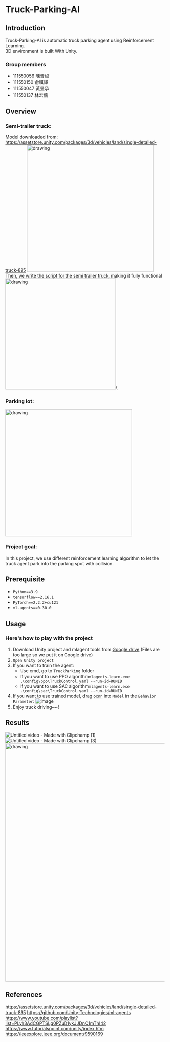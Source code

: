 # Truck-Parking-AI
## Introduction
Truck-Parking-AI is automatic truck parking agent using Reinforcement Learning.\
3D environment is built With Unity.
### Group members
- 111550056 陳晉祿
- 111550150 俞祺譯
- 111550047 黃昱承
- 111550137 林宏儒
## Overview
### Semi-trailer truck: 
Model downloaded from: https://assetstore.unity.com/packages/3d/vehicles/land/single-detailed-truck-895
<img src="https://github.com/ianthefish/Truck-Parking-AI/assets/72810883/bf1a29f2-f603-4f98-8e41-16f1c08ab65b" alt="drawing" width="400"/>\
Then, we write the script for the semi trailer truck, making it fully functional\
<img src="https://github.com/ianthefish/Truck-Parking-AI/assets/72810883/b47577d6-34b1-437d-a501-fc4c93468d2a" alt="drawing" width="350"/>\
### Parking lot:
<img src="https://github.com/ianthefish/Truck-Parking-AI/assets/72810883/47c251dc-cb53-49fc-b544-2db98648430d" alt="drawing" width="400"/>

### Project goal:
In this project, we use different reinforcement learning algorithm to let the truck agent park into the parking spot with collision.


## Prerequisite
- `Python==3.9`
- `tensorflow==2.16.1`
- `PyTorch==2.2.2+cu121`
- `ml-agents==0.30.0`
  
## Usage
### Here's how to play with the project
1. Download Unity project and mlagent tools from [Google drive](https://github.com/ianthefish/Truck-Parking-AI/blob/main/file.md) (Files are too large so we put it on Google drive)
2. `Open Unity project`
3. If you want to train the agent:
   - Use cmd, go to `TruckParking` folder
   - If you want to use PPO algorithm`mlagents-learn.exe .\config\ppo\TruckControl.yaml --run-id=RUNID`
   - If you want to use SAC algorithm`mlagents-learn.exe .\config\sac\TruckControl.yaml --run-id=RUNID`
4. If you want to use trained model, drag [`oxnn`](https://github.com/ianthefish/Truck-Parking-AI/tree/main/TrainedNetwork) into `Model` in the `Behavior Parameter`: ![image](https://github.com/ianthefish/Truck-Parking-AI/assets/72810883/d7a5d78a-1434-4996-95bb-31c137bbe106)
5. Enjoy truck driving~~!

## Results
![Untitled video - Made with Clipchamp (1)](https://github.com/ianthefish/Truck-Parking-AI/assets/72810883/a90a1b93-2b6b-48c8-9c08-bba0c9f591f0) 
![Untitled video - Made with Clipchamp (3)](https://github.com/ianthefish/Truck-Parking-AI/assets/72810883/e2526d7a-dee9-47bd-8c4d-4b1bd22535b4)
<img src="https://github.com/ianthefish/Truck-Parking-AI/assets/72810883/33a1d906-98a9-4a4c-b48a-7f1995ec248b" alt="drawing" width="750"/>


## References
https://assetstore.unity.com/packages/3d/vehicles/land/single-detailed-truck-895
https://github.com/Unity-Technologies/ml-agents
https://www.youtube.com/playlist?list=PLyh3AdCGPTSLg0PZuD1ykJJDnC1mThI42
https://www.tutorialspoint.com/unity/index.htm
https://ieeexplore.ieee.org/document/9590169


